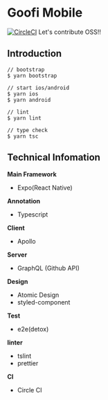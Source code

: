 # Goofi Mobile
[![CircleCI](https://circleci.com/gh/nd-02110114/goofi-client.svg?style=svg)](https://circleci.com/gh/nd-02110114/goofi-client)
Let's contribute OSS!!

## Introduction

```
// bootstrap
$ yarn bootstrap

// start ios/android
$ yarn ios
$ yarn android

// lint
$ yarn lint

// type check
$ yarn tsc
```

## Technical Infomation

**Main Framework**

- Expo(React Native)

**Annotation**

- Typescript

**Client**

- Apollo

**Server**

- GraphQL (Github API)

**Design**

- Atomic Design
- styled-component

**Test**

- e2e(detox)

**linter**

- tslint
- prettier

**CI**

- Circle CI

